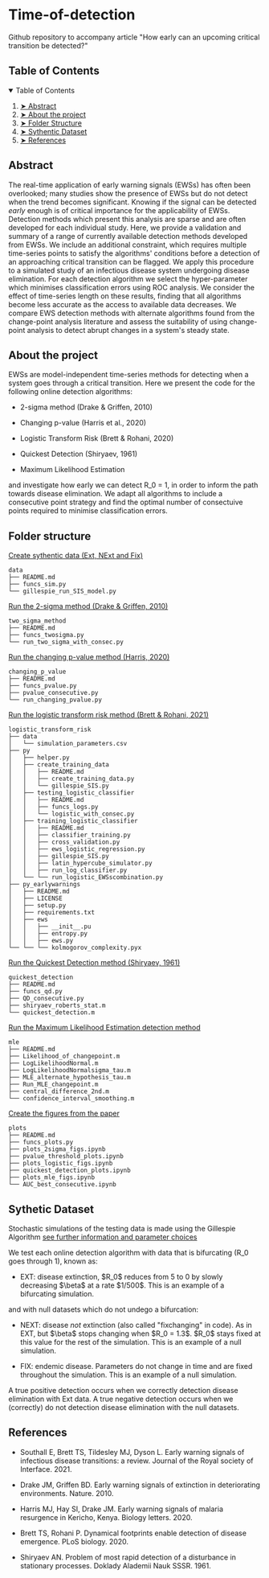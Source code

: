 # Time-of-detection
Github repository to accompany article "How early can an upcoming critical transition be detected?"

<h2 id="table-of-contents"> Table of Contents</h2>

<details open="open">
  <summary>Table of Contents</summary>
  <ol>
    <li><a href="#abstract"> ➤ Abstract</a></li>
    <li><a href="#about-the-project"> ➤ About the project</a></li>
    <li><a href="#folder-structure"> ➤ Folder Structure</a></li>
    <li><a href="#dataset"> ➤ Sythentic Dataset</a></li>
    <li><a href="#references"> ➤ References</a></li>
  </ol>
</details>


<h2 id="abstract"> Abstract</h2>

The real-time application of early warning signals (EWSs) has often been overlooked; many studies show the presence of EWSs but do not detect when the trend becomes significant.  Knowing if the signal can be detected _early_ enough is of critical importance for the applicability of EWSs. Detection methods which present this analysis are sparse and are often developed for each individual study. Here, we provide a validation and summary of a range of currently available detection methods developed from EWSs. We include an additional constraint, which requires multiple time-series points to satisfy the algorithms' conditions before a detection of an approaching critical transition can be flagged.  We apply this procedure to a simulated study of an infectious disease system undergoing disease elimination. For each detection algorithm we select the hyper-parameter which minimises classification errors using ROC analysis. We consider the effect of time-series length on these results, finding that all algorithms become less accurate as the access to available data decreases.  We compare EWS detection methods with alternate algorithms found from the change-point analysis literature and assess the suitability of using change-point analysis to detect abrupt changes in a system's steady state. 

<h2 id="about-the-project"> About the project</h2>
EWSs are model-independent time-series methods for detecting when a system goes through a critical transition. Here we present the code for the following online detection algorithms: 
<ul>
  <li>
    <p>
    2-sigma method (Drake & Griffen, 2010)
    </p>
  </li>
 <li>
    <p>
    Changing p-value (Harris et al., 2020)
    </p>
  </li>
 <li>
    <p>
    Logistic Transform Risk (Brett & Rohani, 2020)
    </p>
  </li>
 <li>
    <p>
    Quickest Detection (Shiryaev, 1961)
    </p>
  </li>
 <li>
    <p>
    Maximum Likelihood Estimation
    </p>
  </li>
</ul>

and investigate how early we can detect R_0 = 1, in order to inform the path towards disease elimination. We adapt all algorithms to include a consecutive point strategy and find the optimal number of consectuive points required to minimise classification errors. 
<h2 id="folder-structure"> Folder structure</h2>

[Create sythentic data (Ext, NExt and Fix)](./data/README.md)

    data
    ├── README.md
    ├── funcs_sim.py
    └── gillespie_run_SIS_model.py

[Run the 2-sigma method (Drake & Griffen, 2010)](./two_sigma_method/README.md)

    two_sigma_method
    ├── README.md
    ├── funcs_twosigma.py
    └── run_two_sigma_with_consec.py

[Run the changing p-value method (Harris, 2020)](./changing_p_value/README.md)

    changing_p_value
    ├── README.md
    ├── funcs_pvalue.py
    ├── pvalue_consecutive.py
    └── run_changing_pvalue.py

[Run the logistic transform risk method (Brett & Rohani, 2021)](./logistic_transform_risk/README.md)

    logistic_transform_risk
    ├── data
    │   └── simulation_parameters.csv
    ├── py
    │   ├── helper.py
    │   ├── create_training_data
    │   │   ├── README.md
    │   │   ├── create_training_data.py
    │   │   └── gillespie_SIS.py
    │   ├── testing_logistic_classifier
    │   │   ├── README.md
    │   │   ├── funcs_logs.py
    │   │   └── logistic_with_consec.py
    │   ├── training_logistic_classifier
    │   │   ├── README.md
    │   │   ├── classifier_training.py
    │   │   ├── cross_validation.py
    │   │   ├── ews_logistic_regression.py
    │   │   ├── gillespie_SIS.py
    │   │   ├── latin_hypercube_simulator.py
    │   │   ├── run_log_classifier.py
    │   └── └── run_logistic_EWSscombination.py
    ├── py_earlywarnings
    │   ├── README.md
    │   ├── LICENSE
    │   ├── setup.py
    │   ├── requirements.txt
    │   ├── ews
    │   │   ├── __init__.pu
    │   │   ├── entropy.py
    │   │   ├── ews.py
    └── └── └── kolmogorov_complexity.pyx

[Run the Quickest Detection method (Shiryaev, 1961)](./quickest_detection/README.md)

    quickest_detection
    ├── README.md
    ├── funcs_qd.py
    ├── QD_consecutive.py
    ├── shiryaev_roberts_stat.m
    └── quickest_detection.m

[Run the Maximum Likelihood Estimation detection method](./mle/README.md)

    mle
    ├── README.md
    ├── Likelihood_of_changepoint.m
    ├── LogLikelihoodNormal.m
    ├── LogLikelihoodNormalsigma_tau.m
    ├── MLE_alternate_hypothesis_tau.m
    ├── Run_MLE_changepoint.m
    ├── central_difference_2nd.m
    └── confidence_interval_smoothing.m

[Create the figures from the paper](./plots/README.md)

    plots
    ├── README.md
    ├── funcs_plots.py
    ├── plots_2sigma_figs.ipynb
    ├── pvalue_threshold_plots.ipynb
    ├── plots_logistic_figs.ipynb
    ├── quickest_detection_plots.ipynb
    ├── plots_mle_figs.ipynb
    └── AUC_best_consecutive.ipynb

<h2 id="dataset"> Sythetic Dataset</h2>

Stochastic simulations of the testing data is made using the Gillespie Algorithm [see further information and parameter choices](./data/README.md)

We test each online detection algorithm with data that is bifurcating (R_0 goes through 1), known as:

<ul>
  <li>
    <p>
    EXT: disease extinction, $R_0$ reduces from 5 to 0 by slowly decreasing $\beta$ at a rate $1/500$. This is an example of a bifurcating simulation.
      </p>
  </li>
  </ul>
and with null datasets which do not undego a bifurcation: 
<ul>
  <li>
    <p>
    NEXT: disease <em>not</em> extinction (also called "fixchanging" in code). As in EXT, but $\beta$ stops changing when $R_0 = 1.3$. $R_0$ stays fixed at this value for the rest of the simulation. This is an example of a null simulation. 
      </p>
  </li>
   <li>
    <p>
  FIX: endemic disease. Parameters do not change in time and are fixed throughout the simulation. This is an example of a null simulation. 
      </p>
  </li>
 </ul>
A true positive detection occurs when we correctly detection disease elimination with Ext data. 
A true negative detection occurs when we (correctly) do not detection disease elimination with the null datasets. 

<h2 id="references"> References</h2>

<ul>
  <li>
    <p>
    Southall E, Brett TS, Tildesley MJ, Dyson L. Early warning signals of infectious disease transitions: a review. Journal of the Royal society of Interface. 2021.
    </p>
  </li>
  <li>
    <p>
    Drake JM, Griffen BD. Early warning signals of extinction in deteriorating environments. Nature. 2010.
    </p>
  </li>
  <li>
    <p>
      Harris MJ, Hay SI, Drake JM. Early warning signals of malaria resurgence in Kericho, Kenya. Biology letters. 2020.
    </p>
  </li>
  <li>
    <p>
      Brett TS, Rohani P. Dynamical footprints enable detection of disease emergence. PLoS biology. 2020.
    </p>
  </li>
  <li>
    <p>
      Shiryaev AN. Problem of most rapid detection of a disturbance in stationary processes. Doklady Alademii Nauk SSSR. 1961.
    </p>
  </li>
</ul>